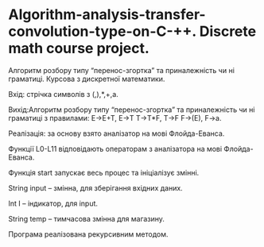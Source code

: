 # Algorithm-analysis-transfer-convolution-type-on-C-++. Discrete math course project.

Алгоритм розбору типу “перенос-згортка” та приналежність чи ні граматиці.
Курсова з дискретної математики.

Вхід: стрічка символів з (,),*,+,а.

Вихід:Алгоритм розбору типу “перенос-згортка” та приналежність чи ні граматиці з правилами: 
	  E->E+T,  E->T
		 T->T*F,  T->F
	  F->(E),  F->a.
	  
Реалізація: за основу взято аналізатор на мові Флойда-Еванса.

Функції L0-L11 відповідають операторам з аналізатора на мові Флойда-Еванса.

Функція start запускає весь процес та ініціалізує змінні.

String input – змінна, для зберігання вхідних даних.

Int I – індикатор, для input.

String temp – тимчасова змінна для магазину.

Програма реалізована рекурсивним методом.
